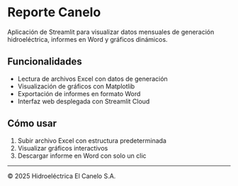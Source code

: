 # Reporte Canelo

Aplicación de Streamlit para visualizar datos mensuales de generación hidroeléctrica, informes en Word y gráficos dinámicos.

## Funcionalidades

- Lectura de archivos Excel con datos de generación
- Visualización de gráficos con Matplotlib
- Exportación de informes en formato Word
- Interfaz web desplegada con Streamlit Cloud

## Cómo usar

1. Subir archivo Excel con estructura predeterminada
2. Visualizar gráficos interactivos
3. Descargar informe en Word con solo un clic

---

© 2025 Hidroeléctrica El Canelo S.A.
